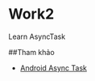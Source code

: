 # Work2
Learn AsyncTask

##Tham khảo
+ [Android Async Task](http://programmerguru.com/android-tutorial/android-asynctask-example/)
